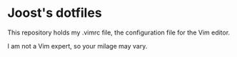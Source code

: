 # Joost's dotfiles

This repository holds my .vimrc file, the configuration file for the Vim editor.

I am not a Vim expert, so your milage may vary.
